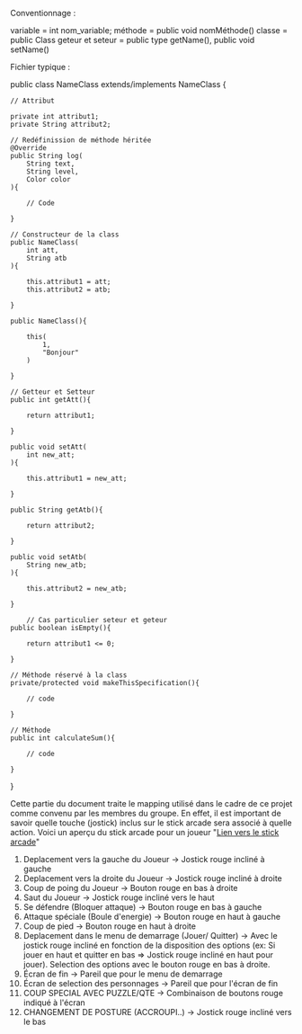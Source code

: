Conventionnage :

variable = int nom_variable;
méthode = public void nomMéthode()
classe = public Class
geteur et seteur = public type getName(), public void setName()

Fichier typique :

public class NameClass extends/implements NameClass {

    // Attribut

    private int attribut1;
    private String attribut2;

    // Redéfinission de méthode héritée
    @Override
    public String log(
        String text, 
        String level, 
        Color color
    ){

        // Code

    }

    // Constructeur de la class
    public NameClass(
        int att, 
        String atb
    ){

        this.attribut1 = att;
        this.attribut2 = atb;

    }

    public NameClass(){

        this(
            1,
            "Bonjour"
        )

    }

    // Getteur et Setteur
    public int getAtt(){

        return attribut1;

    }

    public void setAtt(
        int new_att;
    ){

        this.attribut1 = new_att;

    }

    public String getAtb(){

        return attribut2;

    }

    public void setAtb(
        String new_atb;
    ){

        this.attribut2 = new_atb;

    }

        // Cas particulier seteur et geteur
    public boolean isEmpty(){

        return attribut1 <= 0;

    }

    // Méthode réservé à la class
    private/protected void makeThisSpecification(){

        // code

    }

    // Méthode
    public int calculateSum(){

        // code

    }

}


Cette partie du document traite le mapping utilisé dans le cadre de ce projet comme convenu par les membres du groupe. En effet, il est important 
de savoir quelle touche (jostick) inclus sur le stick arcade sera associé à quelle action. Voici un aperçu du stick arcade pour un joueur "[Lien vers le stick arcade](https://drive.google.com/file/d/1jAYOLWE7LX0QYwKgoFY2URomPZSdYKxE/view?usp=sharing)"


1. Deplacement vers la gauche du Joueur -> Jostick rouge incliné à gauche
2. Deplacement vers la droite du Joueur -> Jostick rouge incliné à droite
3. Coup de poing du Joueur -> Bouton rouge en bas à droite
4. Saut du Joueur -> Jostick rouge incliné vers le haut
5. Se défendre (Bloquer attaque) -> Bouton rouge en bas à gauche
6. Attaque spéciale (Boule d'energie) -> Bouton rouge en haut à gauche
7. Coup de pied -> Bouton rouge en haut à droite
8. Deplacement dans le menu de demarrage (Jouer/ Quitter) -> Avec le jostick rouge incliné en fonction de la disposition des options (ex:
Si jouer en haut et quitter en bas => Jostick rouge incliné en haut pour jouer). Selection des options avec le bouton rouge en bas à droite.
9. Écran de fin -> Pareil que pour le menu de demarrage
10. Écran de selection des personnages -> Pareil que pour l'écran de fin
11. COUP SPECIAL AVEC  PUZZLE/QTE -> Combinaison de boutons rouge indiqué à l'écran
12. CHANGEMENT DE POSTURE (ACCROUPI..) -> Jostick rouge incliné vers le bas